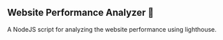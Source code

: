 ## Website Performance Analyzer 🚀

A NodeJS script for analyzing the website performance using lighthouse.
